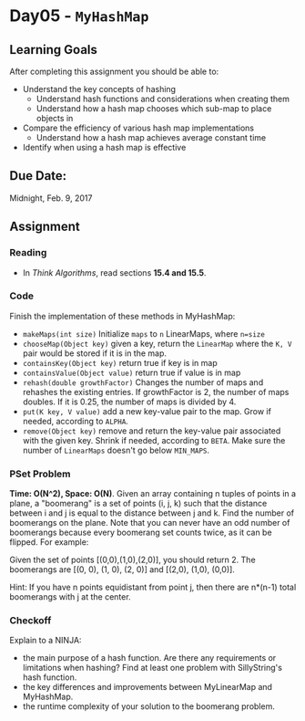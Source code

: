 # Day05 - `MyHashMap`

## Learning Goals

After completing this assignment you should be able to:
* Understand the key concepts of hashing
  * Understand hash functions and considerations when creating them
  * Understand how a hash map chooses which sub-map to place objects in
* Compare the efficiency of various hash map implementations
  * Understand how a hash map achieves average constant time
* Identify when using a hash map is effective

## Due Date:

Midnight, Feb. 9, 2017

## Assignment

### Reading

- In *Think Algorithms*, read sections **15.4 and 15.5**.

### Code

Finish the implementation of these methods in MyHashMap:
* `makeMaps(int size)` Initialize `maps` to `n` LinearMaps, where `n=size`
* `chooseMap(Object key)` given a key, return the `LinearMap` where the `K, V` pair would be stored if it is in the map.
* `containsKey(Object key)` return true if key is in map
* `containsValue(Object value)` return true if value is in map
* `rehash(double growthFactor)` Changes the number of maps and rehashes the existing entries. If growthFactor is 2, the number of maps doubles. If it is 0.25, the number of maps is divided by 4.
* `put(K key, V value)` add a new key-value pair to the map. Grow if needed, according to `ALPHA`.
* `remove(Object key)` remove and return the key-value pair associated with the given key. Shrink if needed, according to `BETA`. Make sure the number of `LinearMaps` doesn't go below `MIN_MAPS`. 

### PSet Problem
**Time: O(N^2), Space: O(N)**.  Given an array containing n tuples of points in a plane, a "boomerang" is a set of points (i, j, k) such that the distance between i and j is equal to the distance between j and k.  Find the number of boomerangs on the plane. Note that you can never have an odd number of boomerangs because every boomerang set counts twice, as it can be flipped. For example:

Given the set of points [(0,0),(1,0),(2,0)], you should return 2.  The boomerangs are [(0, 0), (1, 0), (2, 0)] and [(2,0), (1,0), (0,0)].

Hint: If you have n points equidistant from point j, then there are n*(n-1) total boomerangs with j at the center.

### Checkoff

Explain to a NINJA:
- the main purpose of a hash function. Are there any requirements or limitations when hashing? Find at least one problem with SillyString's hash function.
- the key differences and improvements between MyLinearMap and MyHashMap.
- the runtime complexity of your solution to the boomerang problem.